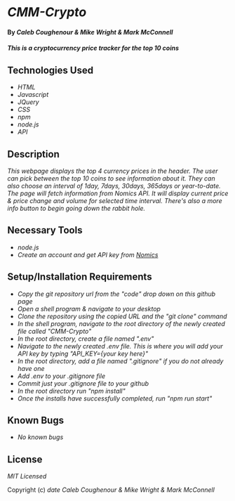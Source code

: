 # _CMM-Crypto_

#### By _**Caleb Coughenour & Mike Wright & Mark McConnell**_

#### _This is a cryptocurrency price tracker for the top 10 coins_

## Technologies Used

* _HTML_
* _Javascript_
* _JQuery_
* _CSS_
* _npm_
* _node.js_
* _API_

## Description

_This webpage displays the top 4 currency prices in the header. The user can pick between the top 10 coins to see information about it. They can also choose an interval of 1day, 7days, 30days, 365days or year-to-date. The page will fetch information from Nomics API. It will display current price & price change and volume for selected time interval. There's also a more info button to begin going down the rabbit hole._


## Necessary Tools

* _node.js_
* _Create an account and get API key from [Nomics](https://p.nomics.com/pricing)_


## Setup/Installation Requirements

* _Copy the git repository url from the "code" drop down on this github page_
* _Open a shell program & navigate to your desktop_
* _Clone the repository using the copied URL and the "git clone" command_
* _In the shell program, navigate to the root directory of the newly created file called "CMM-Crypto"_
* _In the root directory, create a file named ".env"_
* _Navigate to the newly created .env file. This is where you will add your API key by typing "API_KEY={your key here}"_
* _In the root directory, add a file named ".gitignore" if you do not already have one_
* _Add .env to your .gitignore file_
* _Commit just your .gitignore file to your github_
* _In the root directory run "npm install"_
* _Once the installs have successfully completed, run "npm run start"_

## Known Bugs

* _No known bugs_

## License

_MIT Licensed_

Copyright (c) _date_ _Caleb Coughenour & Mike Wright & Mark McConnell_